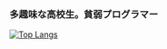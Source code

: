 ### 多趣味な高校生。貧弱プログラマー
[![Top Langs](https://github-readme-stats.vercel.app/api/top-langs/?username=NekosanQ&layout=compact&theme=dark)](https://github.com/anuraghazra/github-readme-stats)
